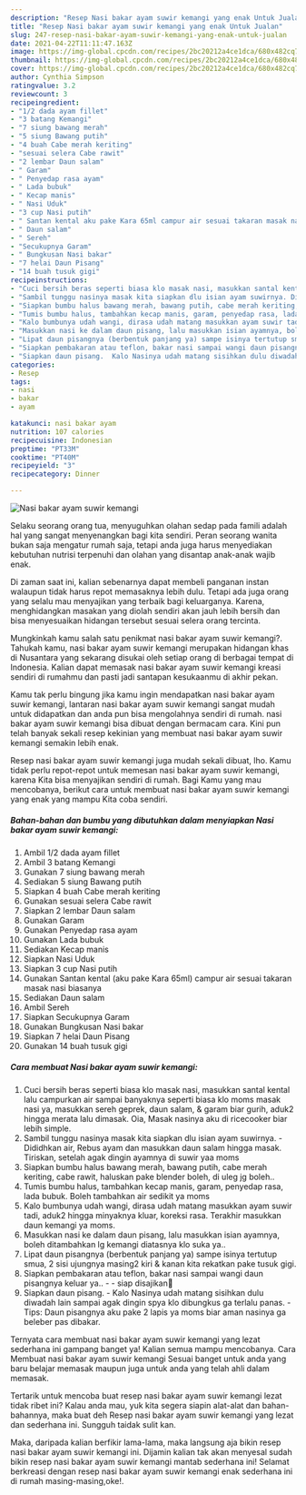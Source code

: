```yaml
---
description: "Resep Nasi bakar ayam suwir kemangi yang enak Untuk Jualan"
title: "Resep Nasi bakar ayam suwir kemangi yang enak Untuk Jualan"
slug: 247-resep-nasi-bakar-ayam-suwir-kemangi-yang-enak-untuk-jualan
date: 2021-04-22T11:11:47.163Z
image: https://img-global.cpcdn.com/recipes/2bc20212a4ce1dca/680x482cq70/nasi-bakar-ayam-suwir-kemangi-foto-resep-utama.jpg
thumbnail: https://img-global.cpcdn.com/recipes/2bc20212a4ce1dca/680x482cq70/nasi-bakar-ayam-suwir-kemangi-foto-resep-utama.jpg
cover: https://img-global.cpcdn.com/recipes/2bc20212a4ce1dca/680x482cq70/nasi-bakar-ayam-suwir-kemangi-foto-resep-utama.jpg
author: Cynthia Simpson
ratingvalue: 3.2
reviewcount: 3
recipeingredient:
- "1/2 dada ayam fillet"
- "3 batang Kemangi"
- "7 siung bawang merah"
- "5 siung Bawang putih"
- "4 buah Cabe merah keriting"
- "sesuai selera Cabe rawit"
- "2 lembar Daun salam"
- " Garam"
- " Penyedap rasa ayam"
- " Lada bubuk"
- " Kecap manis"
- " Nasi Uduk"
- "3 cup Nasi putih"
- " Santan kental aku pake Kara 65ml campur air sesuai takaran masak nasi biasanya"
- " Daun salam"
- " Sereh"
- "Secukupnya Garam"
- " Bungkusan Nasi bakar"
- "7 helai Daun Pisang"
- "14 buah tusuk gigi"
recipeinstructions:
- "Cuci bersih beras seperti biasa klo masak nasi, masukkan santal kental lalu campurkan air sampai banyaknya seperti biasa klo moms masak nasi ya, masukkan sereh geprek, daun salam, &amp; garam biar gurih, aduk2 hingga merata lalu dimasak. Oia, Masak nasinya aku di ricecooker biar lebih simple."
- "Sambil tunggu nasinya masak kita siapkan dlu isian ayam suwirnya. Dididhkan air, Rebus ayam dan masukkan daun salam hingga masak. Tiriskan, setelah agak dingin ayamnya di suwir yaa moms"
- "Siapkan bumbu halus bawang merah, bawang putih, cabe merah keriting, cabe rawit, haluskan pake blender boleh, di uleg jg boleh.."
- "Tumis bumbu halus, tambahkan kecap manis, garam, penyedap rasa, lada bubuk. Boleh tambahkan air sedikit ya moms"
- "Kalo bumbunya udah wangi, dirasa udah matang masukkan ayam suwir tadi, aduk2 hingga minyaknya kluar, koreksi rasa. Terakhir masukkan daun kemangi ya moms."
- "Masukkan nasi ke dalam daun pisang, lalu masukkan isian ayamnya, boleh ditambahkan lg kemangi diatasnya klo suka ya.."
- "Lipat daun pisangnya (berbentuk panjang ya) sampe isinya tertutup smua, 2 sisi ujungnya masing2 kiri &amp; kanan kita rekatkan pake tusuk gigi."
- "Siapkan pembakaran atau teflon, bakar nasi sampai wangi daun pisangnya keluar ya..   siap disajikan🤤"
- "Siapkan daun pisang.  Kalo Nasinya udah matang sisihkan dulu diwadah lain sampai agak dingin spya klo dibungkus ga terlalu panas. Tips: Daun pisangnya aku pake 2 lapis ya moms biar aman nasinya ga beleber pas dibakar."
categories:
- Resep
tags:
- nasi
- bakar
- ayam

katakunci: nasi bakar ayam 
nutrition: 107 calories
recipecuisine: Indonesian
preptime: "PT33M"
cooktime: "PT40M"
recipeyield: "3"
recipecategory: Dinner

---
```



![Nasi bakar ayam suwir kemangi](https://img-global.cpcdn.com/recipes/2bc20212a4ce1dca/680x482cq70/nasi-bakar-ayam-suwir-kemangi-foto-resep-utama.jpg)

Selaku seorang orang tua, menyuguhkan olahan sedap pada famili adalah hal yang sangat menyenangkan bagi kita sendiri. Peran seorang  wanita bukan saja mengatur rumah saja, tetapi anda juga harus menyediakan kebutuhan nutrisi terpenuhi dan olahan yang disantap anak-anak wajib enak.

Di zaman  saat ini, kalian sebenarnya dapat membeli panganan instan walaupun tidak harus repot memasaknya lebih dulu. Tetapi ada juga orang yang selalu mau menyajikan yang terbaik bagi keluarganya. Karena, menghidangkan masakan yang diolah sendiri akan jauh lebih bersih dan bisa menyesuaikan hidangan tersebut sesuai selera orang tercinta. 



Mungkinkah kamu salah satu penikmat nasi bakar ayam suwir kemangi?. Tahukah kamu, nasi bakar ayam suwir kemangi merupakan hidangan khas di Nusantara yang sekarang disukai oleh setiap orang di berbagai tempat di Indonesia. Kalian dapat memasak nasi bakar ayam suwir kemangi kreasi sendiri di rumahmu dan pasti jadi santapan kesukaanmu di akhir pekan.

Kamu tak perlu bingung jika kamu ingin mendapatkan nasi bakar ayam suwir kemangi, lantaran nasi bakar ayam suwir kemangi sangat mudah untuk didapatkan dan anda pun bisa mengolahnya sendiri di rumah. nasi bakar ayam suwir kemangi bisa dibuat dengan bermacam cara. Kini pun telah banyak sekali resep kekinian yang membuat nasi bakar ayam suwir kemangi semakin lebih enak.

Resep nasi bakar ayam suwir kemangi juga mudah sekali dibuat, lho. Kamu tidak perlu repot-repot untuk memesan nasi bakar ayam suwir kemangi, karena Kita bisa menyajikan sendiri di rumah. Bagi Kamu yang mau mencobanya, berikut cara untuk membuat nasi bakar ayam suwir kemangi yang enak yang mampu Kita coba sendiri.

<!--inarticleads1-->

##### Bahan-bahan dan bumbu yang dibutuhkan dalam menyiapkan Nasi bakar ayam suwir kemangi:

1. Ambil 1/2 dada ayam fillet
1. Ambil 3 batang Kemangi
1. Gunakan 7 siung bawang merah
1. Sediakan 5 siung Bawang putih
1. Siapkan 4 buah Cabe merah keriting
1. Gunakan sesuai selera Cabe rawit
1. Siapkan 2 lembar Daun salam
1. Gunakan  Garam
1. Gunakan  Penyedap rasa ayam
1. Gunakan  Lada bubuk
1. Sediakan  Kecap manis
1. Siapkan  Nasi Uduk
1. Siapkan 3 cup Nasi putih
1. Gunakan  Santan kental (aku pake Kara 65ml) campur air sesuai takaran masak nasi biasanya
1. Sediakan  Daun salam
1. Ambil  Sereh
1. Siapkan Secukupnya Garam
1. Gunakan  Bungkusan Nasi bakar
1. Siapkan 7 helai Daun Pisang
1. Gunakan 14 buah tusuk gigi




<!--inarticleads2-->

##### Cara membuat Nasi bakar ayam suwir kemangi:

1. Cuci bersih beras seperti biasa klo masak nasi, masukkan santal kental lalu campurkan air sampai banyaknya seperti biasa klo moms masak nasi ya, masukkan sereh geprek, daun salam, &amp; garam biar gurih, aduk2 hingga merata lalu dimasak. Oia, Masak nasinya aku di ricecooker biar lebih simple.
1. Sambil tunggu nasinya masak kita siapkan dlu isian ayam suwirnya. - Dididhkan air, Rebus ayam dan masukkan daun salam hingga masak. Tiriskan, setelah agak dingin ayamnya di suwir yaa moms
1. Siapkan bumbu halus bawang merah, bawang putih, cabe merah keriting, cabe rawit, haluskan pake blender boleh, di uleg jg boleh..
1. Tumis bumbu halus, tambahkan kecap manis, garam, penyedap rasa, lada bubuk. Boleh tambahkan air sedikit ya moms
1. Kalo bumbunya udah wangi, dirasa udah matang masukkan ayam suwir tadi, aduk2 hingga minyaknya kluar, koreksi rasa. Terakhir masukkan daun kemangi ya moms.
1. Masukkan nasi ke dalam daun pisang, lalu masukkan isian ayamnya, boleh ditambahkan lg kemangi diatasnya klo suka ya..
1. Lipat daun pisangnya (berbentuk panjang ya) sampe isinya tertutup smua, 2 sisi ujungnya masing2 kiri &amp; kanan kita rekatkan pake tusuk gigi.
1. Siapkan pembakaran atau teflon, bakar nasi sampai wangi daun pisangnya keluar ya..  -  - siap disajikan🤤
1. Siapkan daun pisang.  - Kalo Nasinya udah matang sisihkan dulu diwadah lain sampai agak dingin spya klo dibungkus ga terlalu panas. - Tips: Daun pisangnya aku pake 2 lapis ya moms biar aman nasinya ga beleber pas dibakar.




Ternyata cara membuat nasi bakar ayam suwir kemangi yang lezat sederhana ini gampang banget ya! Kalian semua mampu mencobanya. Cara Membuat nasi bakar ayam suwir kemangi Sesuai banget untuk anda yang baru belajar memasak maupun juga untuk anda yang telah ahli dalam memasak.

Tertarik untuk mencoba buat resep nasi bakar ayam suwir kemangi lezat tidak ribet ini? Kalau anda mau, yuk kita segera siapin alat-alat dan bahan-bahannya, maka buat deh Resep nasi bakar ayam suwir kemangi yang lezat dan sederhana ini. Sungguh taidak sulit kan. 

Maka, daripada kalian berfikir lama-lama, maka langsung aja bikin resep nasi bakar ayam suwir kemangi ini. Dijamin kalian tak akan menyesal sudah bikin resep nasi bakar ayam suwir kemangi mantab sederhana ini! Selamat berkreasi dengan resep nasi bakar ayam suwir kemangi enak sederhana ini di rumah masing-masing,oke!.

